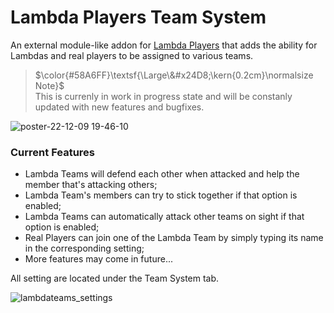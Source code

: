 # Lambda Players Team System
 An external module-like addon for [Lambda Players](https://github.com/IcyStarFrost/Lambda-Players/) that adds the ability for Lambdas and real players to be assigned to various teams. 

> $\color{#58A6FF}\textsf{\Large\&#x24D8;\kern{0.2cm}\normalsize Note}$ <br>
> This is currenly in work in progress state and will be constanly updated with new features and bugfixes.

![poster-22-12-09 19-46-10](https://user-images.githubusercontent.com/87763830/206720989-0d442963-102a-4a1d-92d8-9f85e7ddeb01.png)

### Current Features
 - Lambda Teams will defend each other when attacked and help the member that's attacking others;
 - Lambda Team's members can try to stick together if that option is enabled;
 - Lambda Teams can automatically attack other teams on sight if that option is enabled;
 - Real Players can join one of the Lambda Team by simply typing its name in the corresponding setting;
 - More features may come in future...

All setting are located under the Team System tab.

![lambdateams_settings](https://user-images.githubusercontent.com/87763830/205623740-467bbd7d-8c4d-45c3-8305-db9113ee11eb.png)
